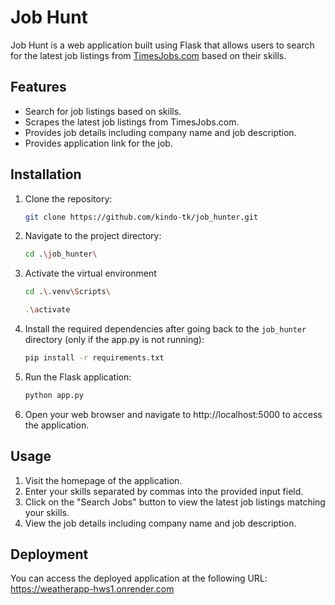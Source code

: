 # Job Hunt

Job Hunt is a web application built using Flask that allows users to search for the latest job listings from <a href="https://www.timesjobs.com/">TimesJobs.com</a> based on their skills.

## Features

- Search for job listings based on skills.
- Scrapes the latest job listings from TimesJobs.com.
- Provides job details including company name and job description.
- Provides application link for the job.

## Installation

1. Clone the repository:

    ```bash
    git clone https://github.com/kindo-tk/job_hunter.git
    ```

2. Navigate to the project directory:
   ```sh
   cd .\job_hunter\
   ```
   
3. Activate the virtual environment

    ```bash
    cd .\.venv\Scripts\
    
    .\activate
    ```

4. Install the required dependencies after going back to the `job_hunter` directory (only if the app.py is not running):
   
    ```bash
    pip install -r requirements.txt
    ```

5. Run the Flask application:

    ```bash
    python app.py
    ```

6. Open your web browser and navigate to http://localhost:5000 to access the application.


## Usage

1. Visit the homepage of the application.
2. Enter your skills separated by commas into the provided input field.
3. Click on the "Search Jobs" button to view the latest job listings matching your skills.
4. View the job details including company name and job description.


## Deployment

You can access the deployed application at the following URL: https://weatherapp-hws1.onrender.com

